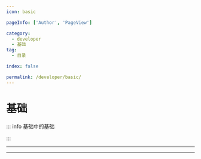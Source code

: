 ```yaml
---
icon: basic

pageInfo: ['Author', 'PageView']

category:
  - developer
  - 基础
tag:
  - 目录

index: false

permalink: /developer/basic/
---
```


# 基础

::: info 基础中的基础

:::

---

<Catalog base='/developer/basic/' />

---
